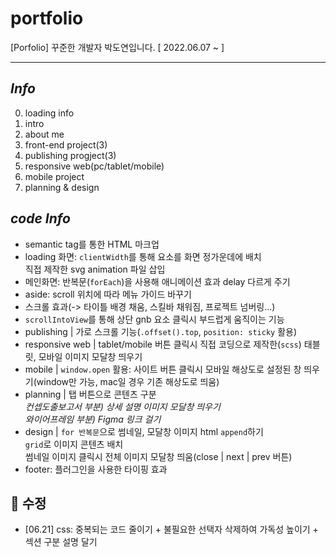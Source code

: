 # portfolio
[Porfolio] 꾸준한 개발자 박도연입니다.
[ 2022.06.07 ~ ]

***

## _Info_
0. loading info
1. intro
2. about me
3. front-end project(3)
4. publishing progject(3)
5. responsive web(pc/tablet/mobile)
6. mobile project
7. planning & design

## _code Info_
* semantic tag를 통한 HTML 마크업
* loading 화면: `clientWidth`를 통해 요소를 화면 정가운데에 배치 <br>
              직접 제작한 svg animation 파일 삽입
* 메인화면: 반복문(`forEach`)을 사용해 애니메이션 효과 delay 다르게 주기
* aside: scroll 위치에 따라 메뉴 가이드 바꾸기
* 스크롤 효과(-> 타이틀 배경 채움, 스킬바 채워짐, 프로젝트 넘버링...)
* `scrollIntoView`를 통해 상단 gnb 요소 클릭시 부드럽게 움직이는 기능
* publishing | 가로 스크롤 기능(`.offset().top`, `position: sticky` 활용)
* responsive web | tablet/mobile 버튼 클릭시 직접 코딩으로 제작한(`scss`) 태블릿, 모바일 이미지 모달창 띄우기
* mobile | `window.open` 활용: 사이트 버튼 클릭시 모바일 해상도로 설정된 창 띄우기(window만 가능, mac일 경우 기존 해상도로 띄움)
* planning | 탭 버튼으로 콘텐츠 구분 <br>
             _컨셉도출보고서 부분) 상세 설명 이미지 모달창 띄우기_ <br>
             _와이어프레임 부분) Figma 링크 걸기_ <br>
* design | `for 반복문`으로 썸네일, 모달창 이미지 html `append`하기 <br>
            `grid`로 이미지 콘텐츠 배치 <br>
            썸네일 이미지 클릭시 전체 이미지 모달창 띄움(close | next | prev 버튼) <br>
* footer: 플러그인을 사용한 타이핑 효과
## 🚀 수정
* [06.21] css: 중복되는 코드 줄이기 + 불필요한 선택자 삭제하여 가독성 높이기 + 섹션 구분 설명 달기
